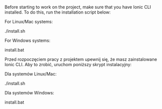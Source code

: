 
Before starting to work on the project, make sure that you have Ionic CLI installed. To do this, run the installation script below:

For Linux/Mac systems:

./install.sh

For Windows systems:

install.bat


Przed rozpoczęciem pracy z projektem upewnij się, że masz zainstalowane Ionic CLI. Aby to zrobić, uruchom poniższy skrypt instalacyjny:

Dla systemów Linux/Mac:

./install.sh

Dla systemów Windows:

install.bat
